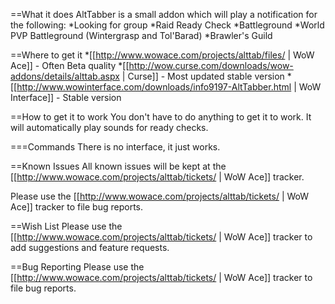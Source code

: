 ==What it does
AltTabber is a small addon which will play a notification for the following:
*Looking for group
*Raid Ready Check
*Battleground
*World PVP Battleground (Wintergrasp and Tol'Barad)
*Brawler's Guild

==Where to get it
*[[http://www.wowace.com/projects/alttab/files/ | WoW Ace]] - Often Beta quality
*[[http://wow.curse.com/downloads/wow-addons/details/alttab.aspx | Curse]] - Most updated stable version
*[[http://www.wowinterface.com/downloads/info9197-AltTabber.html | WoW Interface]] - Stable version

==How to get it to work
You don't have to do anything to get it to work.  It will automatically play sounds for ready checks.

===Commands
There is no interface, it just works.

==Known Issues
All known issues will be kept at the [[http://www.wowace.com/projects/alttab/tickets/ | WoW Ace]] tracker.

Please use the [[http://www.wowace.com/projects/alttab/tickets/ | WoW Ace]] tracker to file bug reports.

==Wish List
Please use the [[http://www.wowace.com/projects/alttab/tickets/ | WoW Ace]] tracker to add suggestions and feature requests.

==Bug Reporting
Please use the [[http://www.wowace.com/projects/alttab/tickets/ | WoW Ace]] tracker to file bug reports.
